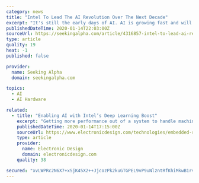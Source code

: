 ```yaml
---
category: news
title: "Intel To Lead The AI Revolution Over The Next Decade"
excerpt: "It's still the early days of AI. AI is growing fast and will drive unprecedented demand for compute over the next decade. Intel grew AI revenue >20% YoY in 2019 to over $3.5 billion, with an over ..."
publishedDateTime: 2020-01-14T22:03:00Z
sourceUrl: https://seekingalpha.com/article/4316857-intel-to-lead-ai-revolution-over-next-decade
type: article
quality: 19
heat: -1
published: false

provider:
  name: Seeking Alpha
  domain: seekingalpha.com

topics:
  - AI
  - AI Hardware

related:
  - title: "Enabling AI with Intel’s Deep Learning Boost"
    excerpt: "Getting more performance out of a system to handle machine-learning (ML) chores can be done using Intel’s Deep Learning Boost. I talked with Huma Abidi, Director of Engineering, Artificial Intelligence and Deep Learning at Intel, to find out more."
    publishedDateTime: 2020-01-14T17:15:00Z
    sourceUrl: https://www.electronicdesign.com/technologies/embedded-revolution/article/21120470/enabling-ai-with-intels-deep-learning-boost
    type: article
    provider:
      name: Electronic Design
      domain: electronicdesign.com
    quality: 38

secured: "xvLWPRc2N6X7+xSjK45X2++JjcozPk2kuGTGPEL9vP9uNlzntRfKhiMkwB1rvxVkoKbJvUcptGdmI0/QsF+e+18z7pwk1RH+/Ls15JLy6umrYIZ4gGTNqKAWDB7fsybCf3483jUKpjgcBF7f9lMyguyppyCutggF0hV7NK+WWK1+4dEndmQfPvwa92udolLGgxeoHx4EhgC8LJLW7iXwts0IvwV0BM1K0/aPFDuWC2ziHCFAWdr/ENDsyQpQsOVq720yGekcsUnp7/oWlg4K0wDfS/oDfHRTKVMzma9ZrWaQ5TIUzRHzDqUdiMPSFS5S6imNGgNKXsetrZiUFuzw7w8rQswzggMlOENogFJa1oz3ZtEHptrsvnfS0OsyvBV8Sxtk5XPB4KHhlh86w8q2eA3XDLjf77TIYwq+fHsipsRRgOLUN0NJpbMD4Dbuak6CEiAJaj1KMguIsmM0f5q7rA==;kHV29FlQJ0qRxxIIGrwmRA=="
---
```


